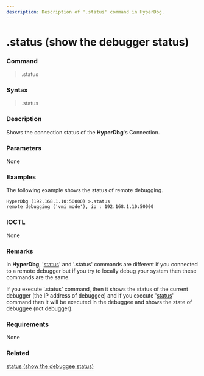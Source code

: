 ```yaml
---
description: Description of '.status' command in HyperDbg.
---
```


# .status \(show the debugger status\)

### Command

> .status

### Syntax

> .status

### Description

Shows the connection status of the **HyperDbg**'s Connection.

### Parameters

None

### Examples

The following example shows the status of remote debugging.

```text
HyperDbg (192.168.1.10:50000) >.status
remote debugging ('vmi mode'), ip : 192.168.1.10:50000
```

### IOCTL

None

### **Remarks**

In **HyperDbg**, '[status](https://docs.hyperdbg.com/commands/debugging-commands/status)' and '.status' commands are different if you connected to a remote debugger but if you try to locally debug your system then these commands are the same.

If you execute '.status' command, then it shows the status of the current debugger \(the IP address of debuggee\) and if you execute '[status](https://docs.hyperdbg.com/commands/debugging-commands/status)' command then it will be executed in the debuggee and shows the state of debuggee \(not debugger\).

### Requirements

None

### Related

[status \(show the debuggee status\)](https://docs.hyperdbg.com/commands/debugging-commands/status)

